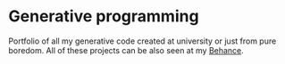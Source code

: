 # Generative programming

Portfolio of all my generative code created at university or just from pure boredom. All of these projects can be also seen at my [Behance](https://www.behance.net/hanatokrov/).
